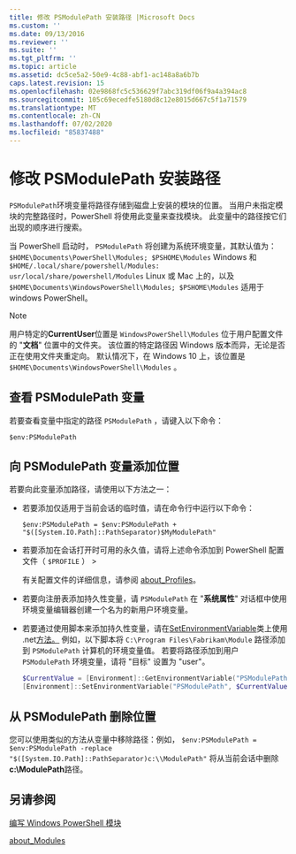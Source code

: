 ```yaml
---
title: 修改 PSModulePath 安装路径 |Microsoft Docs
ms.custom: ''
ms.date: 09/13/2016
ms.reviewer: ''
ms.suite: ''
ms.tgt_pltfrm: ''
ms.topic: article
ms.assetid: dc5ce5a2-50e9-4c88-abf1-ac148a8a6b7b
caps.latest.revision: 15
ms.openlocfilehash: 02e9868fc5c536629f7abc319df06f9a4a394ac8
ms.sourcegitcommit: 105c69ecedfe5180d8c12e8015d667c5f1a71579
ms.translationtype: MT
ms.contentlocale: zh-CN
ms.lasthandoff: 07/02/2020
ms.locfileid: "85837488"
---
```

# <a name="modifying-the-psmodulepath-installation-path"></a>修改 PSModulePath 安装路径

`PSModulePath`环境变量将路径存储到磁盘上安装的模块的位置。 当用户未指定模块的完整路径时，PowerShell 将使用此变量来查找模块。 此变量中的路径按它们出现的顺序进行搜索。

当 PowerShell 启动时， `PSModulePath` 将创建为系统环境变量，其默认值为： `$HOME\Documents\PowerShell\Modules; $PSHOME\Modules` Windows 和 `$HOME/.local/share/powershell/Modules: usr/local/share/powershell/Modules` Linux 或 Mac 上的，以及 `$HOME\Documents\WindowsPowerShell\Modules; $PSHOME\Modules` 适用于 windows PowerShell。

> [!NOTE]
> 用户特定的**CurrentUser**位置是 `WindowsPowerShell\Modules` 位于用户配置文件的 "**文档**" 位置中的文件夹。 该位置的特定路径因 Windows 版本而异，无论是否正在使用文件夹重定向。 默认情况下，在 Windows 10 上，该位置是 `$HOME\Documents\WindowsPowerShell\Modules` 。

## <a name="to-view-the-psmodulepath-variable"></a>查看 PSModulePath 变量

若要查看变量中指定的路径 `PSModulePath` ，请键入以下命令：

`$env:PSModulePath`

## <a name="to-add-locations-to-the-psmodulepath-variable"></a>向 PSModulePath 变量添加位置

若要向此变量添加路径，请使用以下方法之一：

- 若要添加仅适用于当前会话的临时值，请在命令行中运行以下命令：

  `$env:PSModulePath = $env:PSModulePath + "$([System.IO.Path]::PathSeparator)$MyModulePath"`

- 若要添加在会话打开时可用的永久值，请将上述命令添加到 PowerShell 配置文件（ `$PROFILE` ） >

  有关配置文件的详细信息，请参阅 [about_Profiles](/powershell/module/microsoft.powershell.core/about/about_profiles)。

- 若要向注册表添加持久性变量，请 `PSModulePath` 在 "**系统属性**" 对话框中使用环境变量编辑器创建一个名为的新用户环境变量。

- 若要通过使用脚本来添加持久性变量，请在[SetEnvironmentVariable](/dotnet/api/system.environment.setenvironmentvariable)类上使用 .net[方法。](/dotnet/api/system.environment) 例如，以下脚本将 `C:\Program Files\Fabrikam\Module` 路径添加到 `PSModulePath` 计算机的环境变量值。 若要将路径添加到用户 `PSModulePath` 环境变量，请将 "目标" 设置为 "user"。

  ```powershell
  $CurrentValue = [Environment]::GetEnvironmentVariable("PSModulePath", "Machine")
  [Environment]::SetEnvironmentVariable("PSModulePath", $CurrentValue + [System.IO.Path]::PathSeparator + "C:\Program Files\Fabrikam\Modules", "Machine")

  ```

## <a name="to-remove-locations-from-the-psmodulepath"></a>从 PSModulePath 删除位置

您可以使用类似的方法从变量中移除路径：例如， `$env:PSModulePath = $env:PSModulePath -replace "$([System.IO.Path]::PathSeparator)c:\\ModulePath"` 将从当前会话中删除**c:\ModulePath**路径。

## <a name="see-also"></a>另请参阅

[编写 Windows PowerShell 模块](./writing-a-windows-powershell-module.md)

[about_Modules](/powershell/module/microsoft.powershell.core/about/about_modules)
